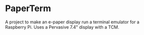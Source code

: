 PaperTerm
======================================================================

A project to make an e-paper display run a terminal emulator for a
Raspberry Pi.  Uses a Pervasive 7.4" display with a TCM.